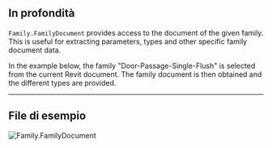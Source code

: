 ## In profondità
`Family.FamilyDocument` provides access to the document of the given family. This is useful for extracting parameters, types and other specific family document data.

In the example below, the family "Door-Passage-Single-Flush" is selected from the current Revit document. The family document is then obtained and the different types are provided.
___
## File di esempio

![Family.FamilyDocument](./Revit.Elements.Family.FamilyDocument_img.jpg)
